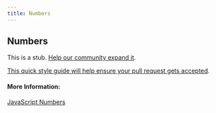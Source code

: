 ```yaml
---
title: Numbers
---
```

## Numbers

This is a stub. <a href='https://github.com/freecodecamp/guides/tree/master/src/pages/javascript/numbers/index.md' target='_blank' rel='nofollow'>Help our community expand it</a>.

<a href='https://github.com/freecodecamp/guides/blob/master/README.md' target='_blank' rel='nofollow'>This quick style guide will help ensure your pull request gets accepted</a>.

<!-- The article goes here, in GitHub-flavored Markdown. Feel free to add YouTube videos, images, and CodePen/JSBin embeds  -->

#### More Information:
<!-- Please add any articles you think might be helpful to read before writing the article -->

<a href='https://www.w3schools.com/js/js_numbers.asp' target='_blank' rel='nofollow'>JavaScript Numbers</a>
